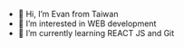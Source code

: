 - 👋 Hi, I’m Evan from Taiwan
- 👀 I’m interested in WEB development 
- 🌱 I’m currently learning REACT JS and Git

<!---
EKLee0335/EKLee0335 is a ✨ special ✨ repository because its `README.md` (this file) appears on your GitHub profile.
You can click the Preview link to take a look at your changes.
--->

